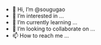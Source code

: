 - 👋 Hi, I’m @sougugao
- 👀 I’m interested in ...
- 🌱 I’m currently learning ...
- 💞️ I’m looking to collaborate on ...
- 📫 How to reach me ...

<!---
sougugao/sougugao is a ✨ special ✨ repository because its `README.md` (this file) appears on your GitHub profile.
You can click the Preview link to take a look at your changes.
--->
